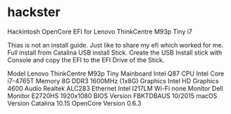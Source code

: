 # hackster
Hackintosh OpenCore EFI for Lenovo ThinkCentre M93p Tiny i7

Thias is not an install guide. Just like to share my efi which worked for me. Full install from Catalina USB install Stick.
Create the USB Install stick with Console and copy the EFI to the EFI Drive of the Stick.

Model              Lenovo ThinkCentre M93p Tiny
Mainboard          Intel Q87
CPU                Intel Core i7-4765T
Memory             8G DDR3 1600MHz (1x8G)
Graphics           Intel HD Graphics 4600
Audio              Realtek ALC283
Ethernet           Intel I217LM
Wi-Fi              none
Monitor            Dell Monitor E2720HS 1920x1080
BIOS Version       FBKTDBAUS 10/2015
macOS Version      Catalina 10.15
OpenCore Version   0.6.3
